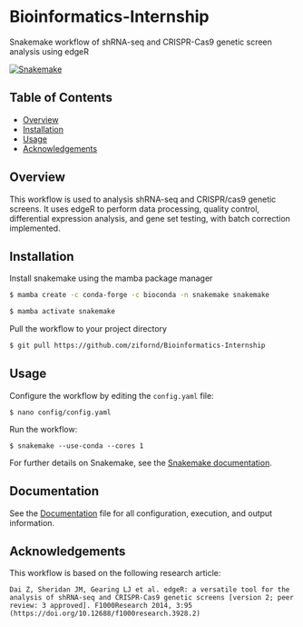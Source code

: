 # Bioinformatics-Internship

Snakemake workflow of shRNA-seq and CRISPR-Cas9 genetic screen analysis using edgeR

[![Snakemake](https://img.shields.io/badge/snakemake-≥7.8.5-brightgreen.svg)](https://snakemake.github.io)

## Table of Contents

* [Overview](#overview)
* [Installation](#Installation)
* [Usage](#Usage)
* [Acknowledgements](#Acknowledgements)

## Overview
This workflow is used to analysis shRNA-seq and CRISPR/cas9 genetic screens. It uses edgeR to perform data processing, quality control, differential expression analysis, and gene set testing, with batch correction implemented. 
## Installation

Install snakemake using the mamba package manager

```bash
$ mamba create -c conda-forge -c bioconda -n snakemake snakemake

$ mamba activate snakemake
```
    
Pull the workflow to your project directory
```bash
$ git pull https://github.com/zifornd/Bioinformatics-Internship
```
    
## Usage

Configure the workflow by editing the `config.yaml` file:

```console
$ nano config/config.yaml
```

Run the workflow: 

```console
$ snakemake --use-conda --cores 1
```
For further details on Snakemake, see the [Snakemake documentation](https://snakemake.readthedocs.io/en/stable/).

## Documentation

See the [Documentation](workflow/DOCUMENTATION.md) file for all configuration, execution, and output information.

## Acknowledgements

This workflow is based on the following research article:

```
Dai Z, Sheridan JM, Gearing LJ et al. edgeR: a versatile tool for the analysis of shRNA-seq and CRISPR-Cas9 genetic screens [version 2; peer review: 3 approved]. F1000Research 2014, 3:95 (https://doi.org/10.12688/f1000research.3928.2)
```
